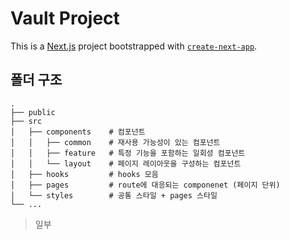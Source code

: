 # Vault Project
This is a [Next.js](https://nextjs.org/) project bootstrapped with [`create-next-app`](https://github.com/vercel/next.js/tree/canary/packages/create-next-app).


## 폴더 구조
    .
    ├── public
    ├── src                   
    │   ├── components    # 컴포넌트
    │   │   ├── common    # 재사용 가능성이 있는 컴포넌트
    │   │   ├── feature   # 특정 기능을 포함하는 일회성 컴포넌트
    │   │   └── layout    # 페이지 레이아웃을 구성하는 컴포넌트
    │   ├── hooks         # hooks 모음
    │   ├── pages         # route에 대응되는 componenet (페이지 단위)
    │   └── styles        # 공통 스타일 + pages 스타일      
    └── ...
> 일부 
